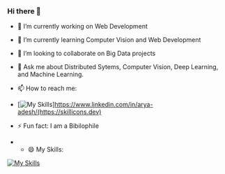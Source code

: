 ### Hi there 👋

<!--
**Arya-adesh/Arya-adesh** is a ✨ _special_ ✨ repository because its `README.md` (this file) appears on your GitHub profile.

Here are some ideas to get you started:
-->
- 🔭 I’m currently working on Web Development
- 🌱 I’m currently learning Computer Vision and Web Development
- 👯 I’m looking to collaborate on Big Data projects
- 💬 Ask me about Distributed Sytems, Computer Vision, Deep Learning, and Machine Learning.
- 📫 How to reach me:
- [![My Skills](https://skillicons.dev/icons?i=linkedin)]https://www.linkedin.com/in/arya-adesh/(https://skillicons.dev)

- ⚡ Fun fact: I am a Bibilophile
- - 😄 My Skills:

[![My Skills](https://skillicons.dev/icons?i=js,html,css,c,cpp,python,java,flask,matlab,php,react,nodejs,mysql,mongo,arduino)](https://skillicons.dev)

